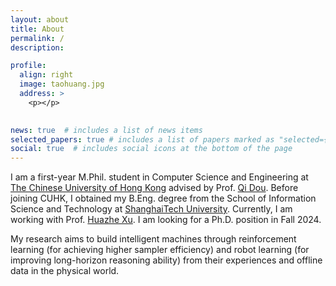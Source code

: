 ```yaml
---
layout: about
title: About
permalink: /
description: 

profile:
  align: right
  image: taohuang.jpg
  address: >
    <p></p>
    

news: true  # includes a list of news items
selected_papers: true # includes a list of papers marked as "selected={true}"
social: true  # includes social icons at the bottom of the page
---
```


I am a first-year M.Phil. student in Computer Science and Engineering at [The Chinese University of Hong Kong](https://www.cuhk.edu.hk/chinese/index.html) advised by Prof. [Qi Dou](https://www.cse.cuhk.edu.hk/~qdou/index.html).
Before joining CUHK, I obtained my B.Eng. degree from the School of Information Science and Technology at [ShanghaiTech University](https://www.shanghaitech.edu.cn/). Currently, I am working with Prof. [Huazhe Xu](http://hxu.rocks/). I am looking for a Ph.D. position in Fall 2024. 

My research aims to build intelligent machines through reinforcement learning (for achieving higher sampler efficiency) and robot learning (for improving long-horizon reasoning ability) from their experiences and offline data in the physical world.